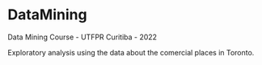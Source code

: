 # DataMining
Data Mining Course - UTFPR Curitiba - 2022

Exploratory analysis using the data about the comercial places in Toronto.
